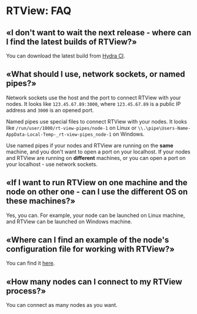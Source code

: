 # RTView: FAQ

## «I don't want to wait the next release - where can I find the latest builds of RTView?»

You can download the latest build from [Hydra CI](https://hydra.iohk.io/jobset/Cardano/cardano-rt-view).

## «What should I use, network sockets, or named pipes?»

Network sockets use the host and the port to connect RTView with your nodes. It looks like `123.45.67.89:3000`, where `123.45.67.89` is a public IP address and `3000` is an opened port.

Named pipes use special files to connect RTView with your nodes. It looks like `/run/user/1000/rt-view-pipes/node-1` on Linux or `\\.\pipe\Users-Name-AppData-Local-Temp-_rt-view-pipes_node-1` on Windows.

Use named pipes if your nodes and RTView are running on the **same** machine, and you don't want to open a port on your localhost. If your nodes and RTView are running on **different** machines, or you can open a port on your localhost - use network sockets.

## «If I want to run RTView on one machine and the node on other one - can I use the different OS on these machines?»

Yes, you can. For example, your node can be launched on Linux machine, and RTView can be launched on Windows machine.

## «Where can I find an example of the node's configuration file for working with RTView?»

You can find it [here](https://github.com/input-output-hk/cardano-rt-view/blob/master/doc/getting-started/node-configuration.md).

## «How many nodes can I connect to my RTView process?»

You can connect as many nodes as you want.
